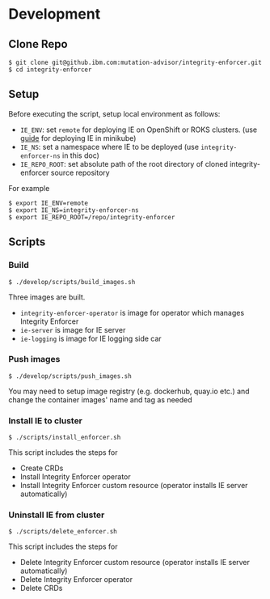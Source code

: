 # Development

## Clone Repo
```
$ git clone git@github.ibm.com:mutation-advisor/integrity-enforcer.git
$ cd integrity-enforcer
```

## Setup
Before executing the script, setup local environment as follows:
- `IE_ENV`: set `remote` for deploying IE on OpenShift or ROKS clusters. (use [guide](README_DEPLOY_IE_LOCAL.md) for deploying IE in minikube)
- `IE_NS`: set a namespace where IE to be deployed (use `integrity-enforcer-ns` in this doc)
- `IE_REPO_ROOT`: set absolute path of the root directory of cloned integrity-enforcer source repository

For example
```
$ export IE_ENV=remote
$ export IE_NS=integrity-enforcer-ns
$ export IE_REPO_ROOT=/repo/integrity-enforcer
```

## Scripts


### Build
```
$ ./develop/scripts/build_images.sh
```

Three images are built.
- `integrity-enforcer-operator` is image for operator which manages Integrity Enforcer
- `ie-server` is image for IE server
- `ie-logging` is image for IE logging side car

### Push images
```
$ ./develop/scripts/push_images.sh
```

You may need to setup image registry (e.g. dockerhub, quay.io etc.) and change the container images' name and tag as needed

### Install IE to cluster
```
$ ./scripts/install_enforcer.sh
```

This script includes the steps for
- Create CRDs
- Install Integrity Enforcer operator
- Install Integrity Enforcer custom resource (operator installs IE server automatically)

### Uninstall IE from cluster
```
$ ./scripts/delete_enforcer.sh
```

This script includes the steps for
- Delete Integrity Enforcer custom resource (operator installs IE server automatically)
- Delete Integrity Enforcer operator
- Delete CRDs

